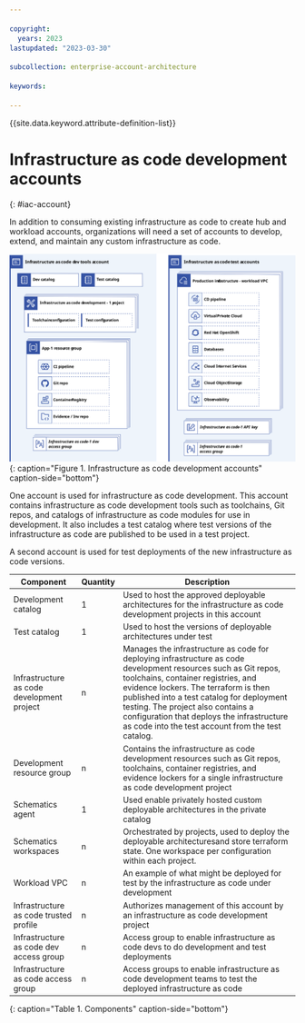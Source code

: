 ```yaml
---

copyright:
  years: 2023
lastupdated: "2023-03-30"

subcollection: enterprise-account-architecture

keywords:

---
```


{{site.data.keyword.attribute-definition-list}}

# Infrastructure as code development accounts
{: #iac-account}

In addition to consuming existing infrastructure as code to create hub and workload accounts, organizations will need a set of accounts to develop, extend, and maintain any custom infrastructure as code.

![IaC Accounts Diagram. All of the information is conveyed in the surrounding text.](images/iac-accounts.svg){: caption="Figure 1. Infrastructure as code development accounts" caption-side="bottom"}

One account is used for infrastructure as code development. This account contains infrastructure as code development tools such as toolchains, Git repos, and catalogs of infrastructure as code modules for use in development. It also includes a test catalog where test versions of the infrastructure as code are published to be used in a test project.

A second account is used for test deployments of the new infrastructure as code versions.

| Component | Quantity | Description |
|-----------|--------------|----|
| Development catalog | 1 | Used to host the approved deployable architectures for the infrastructure as code development projects in this account |
| Test catalog | 1 | Used to host the versions of deployable architectures under test |
| Infrastructure as code development project | n | Manages the infrastructure as code for deploying infrastructure as code development resources such as Git repos, toolchains, container registries, and evidence lockers. The terraform is then published into a test catalog for deployment testing. The project also contains a configuration that deploys the infrastructure as code into the test account from the test catalog. |
| Development resource group | n | Contains the infrastructure as code development resources such as Git repos, toolchains, container registries, and evidence lockers for a single infrastructure as code development project |
| Schematics agent | 1 | Used enable privately hosted custom deployable architectures in the private catalog |
| Schematics workspaces | n | Orchestrated by projects, used to deploy the deployable architecturesand store terraform state. One workspace per configuration within each project. |
| Workload VPC | n | An example of what might be deployed for test by the infrastructure as code under development |
| Infrastructure as code trusted profile | n | Authorizes management of this account by an infrastructure as code development project |
| Infrastructure as code dev access group | n | Access group to enable infrastructure as code devs to do development and test deployments |
| Infrastructure as code access group | n | Access groups to enable infrastructure as code development teams to test the deployed infrastructure as code |
{: caption="Table 1. Components" caption-side="bottom"}
